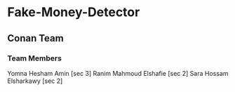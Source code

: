 # Fake-Money-Detector

## Conan Team 

### Team Members 
Yomna Hesham Amin  [sec 3] 
Ranim Mahmoud Elshafie  [sec 2]
Sara Hossam Elsharkawy  [sec 2]
